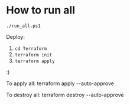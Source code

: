 # How to run all
`./run_all.ps1`

Deploy:
1. `cd Terraform`
2. `terraform init`
3. `terraform apply`

:)

To apply all:
terraform apply --auto-approve

To destroy all: 
terraform destroy --auto-approve